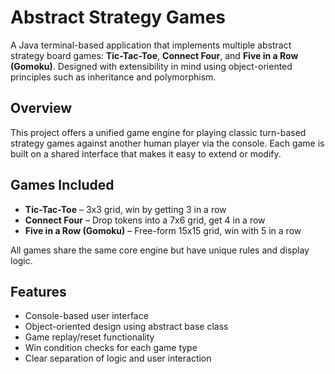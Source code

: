 # Abstract Strategy Games

A Java terminal-based application that implements multiple abstract strategy board games: **Tic-Tac-Toe**, **Connect Four**, and **Five in a Row (Gomoku)**. Designed with extensibility in mind using object-oriented principles such as inheritance and polymorphism.

##  Overview

This project offers a unified game engine for playing classic turn-based strategy games against another human player via the console. Each game is built on a shared interface that makes it easy to extend or modify.

##  Games Included

- **Tic-Tac-Toe** – 3x3 grid, win by getting 3 in a row
- **Connect Four** – Drop tokens into a 7x6 grid, get 4 in a row
- **Five in a Row (Gomoku)** – Free-form 15x15 grid, win with 5 in a row

All games share the same core engine but have unique rules and display logic.

##  Features

- Console-based user interface
- Object-oriented design using abstract base class
- Game replay/reset functionality
- Win condition checks for each game type
- Clear separation of logic and user interaction



